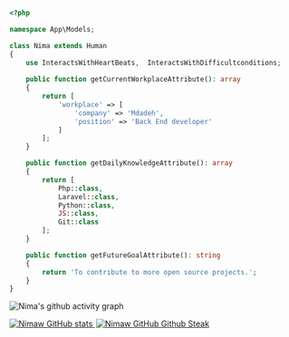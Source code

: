 ```php
<?php

namespace App\Models;

class Nima extends Human
{
    use InteractsWithHeartBeats,  InteractsWithDifficultconditions;
    
    public function getCurrentWorkplaceAttribute(): array
    {
        return [
            'workplace' => [
                'company' => 'Mdadeh',
                'position' => 'Back End developer'         
            ]
        ];
    }

    public function getDailyKnowledgeAttribute(): array
    {
        return [
            Php::class,
            Laravel::class,
            Python::class,
            JS::class,
            Git::class
        ];
    }

    public function getFutureGoalAttribute(): string
    {
        return 'To contribute to more open source projects.';
    }
}
```


![Nima's github activity graph](https://activity-graph.herokuapp.com/graph?username=Nimaw&theme=xcode)

  <a href="https://github.com/Nimaw/">
  <img src="https://github-readme-stats.vercel.app/api?username=nimaw&show_icons=true&theme=monokai" alt="Nimaw GitHub stats" />
</a>
<a href="https://github.com/Nimaw/" >
  <img style="margin-left: 2px;" src="https://github-readme-streak-stats.herokuapp.com/?user=nimaw&theme=monokai" alt="Nimaw GitHub Github Steak" />
</a>




